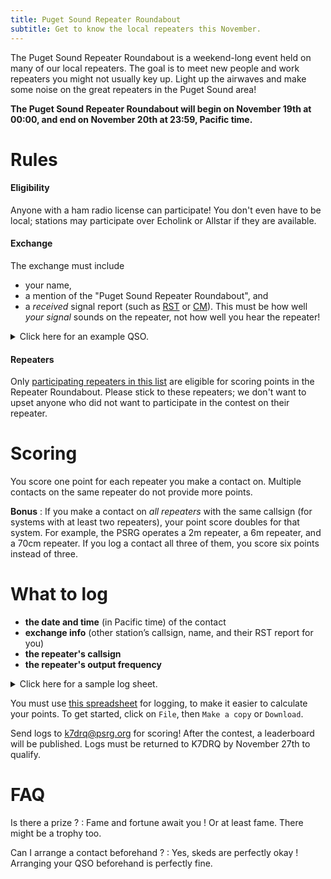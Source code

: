 ```yaml
---
title: Puget Sound Repeater Roundabout
subtitle: Get to know the local repeaters this November.
---
```


The Puget Sound Repeater Roundabout is a weekend-long event held on many of our local repeaters. The goal is to meet new people and work repeaters you might not usually key up. Light up the airwaves and make some noise on the great repeaters in the Puget Sound area!

**The Puget Sound Repeater Roundabout will begin on November 19th at 00:00, and end on November 20th at 23:59, Pacific time.**


# Rules

#### Eligibility

Anyone with a ham radio license can participate! You don't even have to be local; stations may participate over Echolink or Allstar if they are available.

#### Exchange

The exchange must include 

- your name,
- a mention of the "Puget Sound Repeater Roundabout", and 
- a _received_ signal report (such as [RST](https://en.wikipedia.org/wiki/R-S-T_system) or [CM](https://en.wikipedia.org/wiki/Circuit_Merit)). This must be how well _your signal_ sounds on the repeater, not how well you hear the repeater!

<details><summary>Click here for an example QSO.</summary>
<p>

This is a minimal contact that you might see on the PSRG's 2m repeater; it includes the required name and signal report. Feel free to chat about anything and everything, though! The goal is to have a conversation.

- **Station 1** : Hello PSRG! This is K7DRQ, looking for a contact on this repeater for the Puget Sound Repeater Roundabout. Is there anyone on frequency?
- **Station 2** : K7DRQ, this is KI7RMU.
- **Station 1** : KI7RMU, this is K7DRQ. Thanks for coming back to me. My name is Quentin! Back to you, KI7RMU -- how's my signal on this repeater?
- **Station 2** : Hi Quentin, I’m Jack. You’re a little in the noise, you’re probably 3 by 5. How do you copy ?
- **Station 1** : Thanks Jack, good copy. Thanks for the contact, and 73! KI7RMU, this is K7DRQ.
- **Station 2** : Sounds good! 73 from KI7RMU.

</p>
</details>

#### Repeaters

Only [participating repeaters in this list](/psrg_repeater_roundabout/repeaters) are eligible for scoring points in the Repeater Roundabout. Please stick to these repeaters; we don't want to upset anyone who did not want to participate in the contest on their repeater.


# Scoring

You score one point for each repeater you make a contact on. Multiple contacts on the same repeater do not provide more points.

**Bonus** : If you make a contact on *all repeaters* with the same callsign (for systems with at least two repeaters), your point score doubles for that system. For example, the PSRG operates a 2m repeater, a 6m repeater, and a 70cm repeater. If you log a contact all three of them, you score six points instead of three.


# What to log 

- **the date and time** (in Pacific time) of the contact
- **exchange info** (other station’s callsign, name, and their RST report for you)
- **the repeater's callsign**
- **the repeater's output frequency**

<details><summary>Click here for a sample log sheet.</summary>
<p>

| Date    | Time  | Callsign | Name | Report  | Repeater | Frequency |
|:--------|:------|:---------|:-----|--------:|:--------:|----------:|
| July 30 | 11:32 | KI7RMU   | Jack |     CM5 | WW7PSR   | 146.960   |
| July 30 | 17:02 | KD7DK    | Doug |      59 | WW7PSR   | 52.87     |
| July 31 | 08:51 | K7RCH    | Rich |     CM4 | W7AW     | 145.130   |
| July 31 | 13:16 | KX2CW    | Joan |     CM2 | WW7SEA   | 444.550   |
| July 31 | 13:16 | KD7WGN   | Lee  |      45 | K7LED    | 224.12    |

</p>
</details>

You must use [this spreadsheet](https://docs.google.com/spreadsheets/d/1Frz6BoFUzWNTmiYED5OW_NTWhY-cSMRZQnhvdga4ORE/edit?usp=sharing) for logging, to make it easier to calculate your points. To get started, click on `File`, then `Make a copy` or `Download`.

Send logs to [k7drq@psrg.org](mailto:k7drq@psrg.org) for scoring! After the contest, a leaderboard will be published. Logs must be returned to K7DRQ by November 27th to qualify.


# FAQ

Is there a prize ?
: Fame and fortune await you ! Or at least fame. There might be a trophy too.

Can I arrange a contact beforehand ?
: Yes, skeds are perfectly okay ! Arranging your QSO beforehand is perfectly fine.

